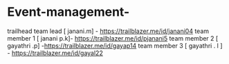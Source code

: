 # Event-management-
 trailhead 
  team lead [ janani.m] - https://trailblazer.me/id/janani04
  team member 1 [ janani p.k]- https://trailblazer.me/id/pjanani5
  team member 2 [ gayathri .p] -https://trailblazer.me/id/gayap14
  team member 3 [ gayathri . l ] - https://trailblazer.me/id/gayal22
